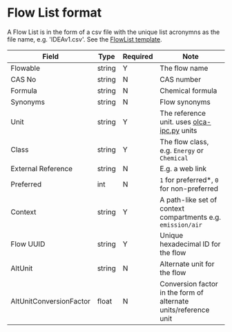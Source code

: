 # Flow List format

A Flow List is in the form of a csv file with the unique list acronymns as the file name, e.g. 'IDEAv1.csv'.
See the [FlowList template](FlowList.csv).

 Field | Type | Required |  Note |
----------- |  ---- | ---------| -----  |
 Flowable | string | Y | The flow name |
 CAS No | string | N | CAS number |
 Formula | string | N | Chemical formula|
 Synonyms | string | N | Flow synonyms
 Unit | string | Y  | The reference unit. uses [olca-ipc.py](https://github.com/GreenDelta/olca-ipc.py) units |
 Class | string | Y | The flow class, e.g. `Energy` or `Chemical` |
 External Reference | string | N | E.g. a web link |
 Preferred | int |  N |   `1` for preferred*, `0` for non-preferred
 Context | string | Y | A path-like set of context compartments e.g. `emission/air`|  
 Flow UUID | string | Y | Unique hexadecimal ID for the flow |
 AltUnit | string | N | Alternate unit for the flow |
 AltUnitConversionFactor | float | N | Conversion factor in the form of alternate units/reference unit |


